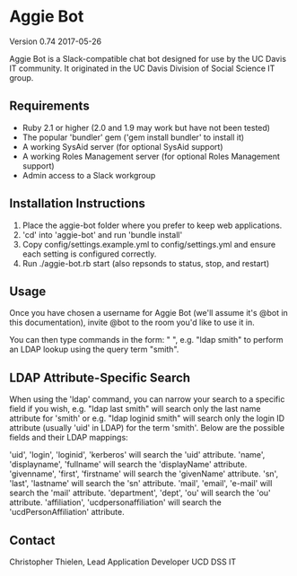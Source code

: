 Aggie Bot
=========

Version 0.74 2017-05-26

Aggie Bot is a Slack-compatible chat bot designed for use by the
UC Davis IT community. It originated in the UC Davis Division of Social
Science IT group.

Requirements
------------
 * Ruby 2.1 or higher (2.0 and 1.9 may work but have not been tested)
 * The popular 'bundler' gem ('gem install bundler' to install it)
 * A working SysAid server (for optional SysAid support)
 * A working Roles Management server (for optional Roles Management support)
 * Admin access to a Slack workgroup

Installation Instructions
-------------------------
 1. Place the aggie-bot folder where you prefer to keep web applications.
 2. 'cd' into 'aggie-bot' and run 'bundle install'
 3. Copy config/settings.example.yml to config/settings.yml and ensure each
    setting is configured correctly.
 4. Run ./aggie-bot.rb start (also repsonds to status, stop, and restart)

Usage
-----
Once you have chosen a username for Aggie Bot (we'll assume it's @bot in this
documentation), invite @bot to the room you'd like to use it in.

You can then type commands in the form: "<command> <query>", e.g. "ldap smith"
to perform an LDAP lookup using the query term "smith".

LDAP Attribute-Specific Search
------------------------------
When using the 'ldap' command, you can narrow your search to a specific field
if you wish, e.g. "ldap last smith" will search only the last name attribute
for 'smith' or e.g. "ldap loginid smith" will search only the login ID attribute
(usually 'uid' in LDAP) for the term 'smith'. Below are the possible fields
and their LDAP mappings:

  'uid', 'login', 'loginid', 'kerberos' will search the 'uid' attribute.
  'name', 'displayname', 'fullname'     will search the 'displayName' attribute.
  'givenname', 'first', 'firstname'     will search the 'givenName' attribute.
  'sn', 'last', 'lastname'              will search the 'sn' attribute.
  'mail', 'email', 'e-mail'             will search the 'mail' attribute.
  'department', 'dept', 'ou'            will search the 'ou' attribute.
  'affiliation', 'ucdpersonaffiliation' will search the 'ucdPersonAffiliation' attribute.

Contact
-------
Christopher Thielen, Lead Application Developer UCD DSS IT
